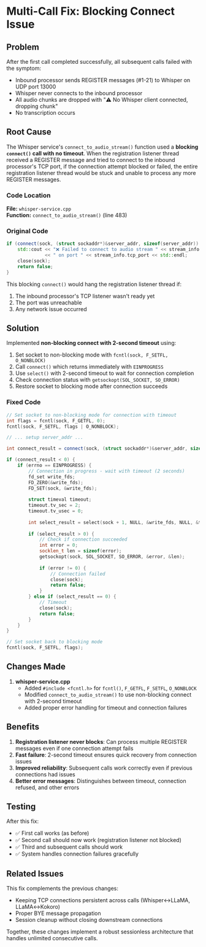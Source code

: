 # Multi-Call Fix: Blocking Connect Issue

## Problem

After the first call completed successfully, all subsequent calls failed with the symptom:
- Inbound processor sends REGISTER messages (#1-21) to Whisper on UDP port 13000
- Whisper never connects to the inbound processor
- All audio chunks are dropped with "⚠️ No Whisper client connected, dropping chunk"
- No transcription occurs

## Root Cause

The Whisper service's `connect_to_audio_stream()` function used a **blocking `connect()` call with no timeout**. When the registration listener thread received a REGISTER message and tried to connect to the inbound processor's TCP port, if the connection attempt blocked or failed, the entire registration listener thread would be stuck and unable to process any more REGISTER messages.

### Code Location
**File:** `whisper-service.cpp`  
**Function:** `connect_to_audio_stream()` (line 483)

### Original Code
```cpp
if (connect(sock, (struct sockaddr*)&server_addr, sizeof(server_addr)) < 0) {
    std::cout << "❌ Failed to connect to audio stream " << stream_info.call_id
              << " on port " << stream_info.tcp_port << std::endl;
    close(sock);
    return false;
}
```

This blocking `connect()` would hang the registration listener thread if:
1. The inbound processor's TCP listener wasn't ready yet
2. The port was unreachable
3. Any network issue occurred

## Solution

Implemented **non-blocking connect with 2-second timeout** using:
1. Set socket to non-blocking mode with `fcntl(sock, F_SETFL, O_NONBLOCK)`
2. Call `connect()` which returns immediately with `EINPROGRESS`
3. Use `select()` with 2-second timeout to wait for connection completion
4. Check connection status with `getsockopt(SOL_SOCKET, SO_ERROR)`
5. Restore socket to blocking mode after connection succeeds

### Fixed Code
```cpp
// Set socket to non-blocking mode for connection with timeout
int flags = fcntl(sock, F_GETFL, 0);
fcntl(sock, F_SETFL, flags | O_NONBLOCK);

// ... setup server_addr ...

int connect_result = connect(sock, (struct sockaddr*)&server_addr, sizeof(server_addr));

if (connect_result < 0) {
    if (errno == EINPROGRESS) {
        // Connection in progress - wait with timeout (2 seconds)
        fd_set write_fds;
        FD_ZERO(&write_fds);
        FD_SET(sock, &write_fds);
        
        struct timeval timeout;
        timeout.tv_sec = 2;
        timeout.tv_usec = 0;
        
        int select_result = select(sock + 1, NULL, &write_fds, NULL, &timeout);
        
        if (select_result > 0) {
            // Check if connection succeeded
            int error = 0;
            socklen_t len = sizeof(error);
            getsockopt(sock, SOL_SOCKET, SO_ERROR, &error, &len);
            
            if (error != 0) {
                // Connection failed
                close(sock);
                return false;
            }
        } else if (select_result == 0) {
            // Timeout
            close(sock);
            return false;
        }
    }
}

// Set socket back to blocking mode
fcntl(sock, F_SETFL, flags);
```

## Changes Made

1. **whisper-service.cpp**
   - Added `#include <fcntl.h>` for `fcntl()`, `F_GETFL`, `F_SETFL`, `O_NONBLOCK`
   - Modified `connect_to_audio_stream()` to use non-blocking connect with 2-second timeout
   - Added proper error handling for timeout and connection failures

## Benefits

1. **Registration listener never blocks**: Can process multiple REGISTER messages even if one connection attempt fails
2. **Fast failure**: 2-second timeout ensures quick recovery from connection issues
3. **Improved reliability**: Subsequent calls work correctly even if previous connections had issues
4. **Better error messages**: Distinguishes between timeout, connection refused, and other errors

## Testing

After this fix:
- ✅ First call works (as before)
- ✅ Second call should now work (registration listener not blocked)
- ✅ Third and subsequent calls should work
- ✅ System handles connection failures gracefully

## Related Issues

This fix complements the previous changes:
- Keeping TCP connections persistent across calls (Whisper↔LLaMA, LLaMA↔Kokoro)
- Proper BYE message propagation
- Session cleanup without closing downstream connections

Together, these changes implement a robust sessionless architecture that handles unlimited consecutive calls.


